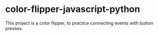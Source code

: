 # color-flipper-javascript-python
This project is a color flipper, to practice connecting events with button presses.  
